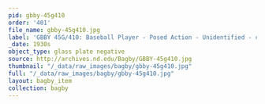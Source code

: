 ```yaml
---
pid: gbby-45g410
order: '401'
file_name: gbby-45g410.jpg
label: 'GBBY 45G/410: Baseball Player - Posed Action - Unidentified - c1930s'
_date: 1930s
object_type: glass plate negative
source: http://archives.nd.edu/Bagby/GBBY-45g410.jpg
thumbnail: "/_data/raw_images/bagby/gbby-45g410.jpg"
full: "/_data/raw_images/bagby/gbby-45g410.jpg"
layout: bagby_item
collection: bagby
---
```

